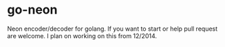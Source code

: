 go-neon
=======

Neon encoder/decoder for golang. If you want to start or help pull request are welcome. I plan on working on this from 12/2014.
